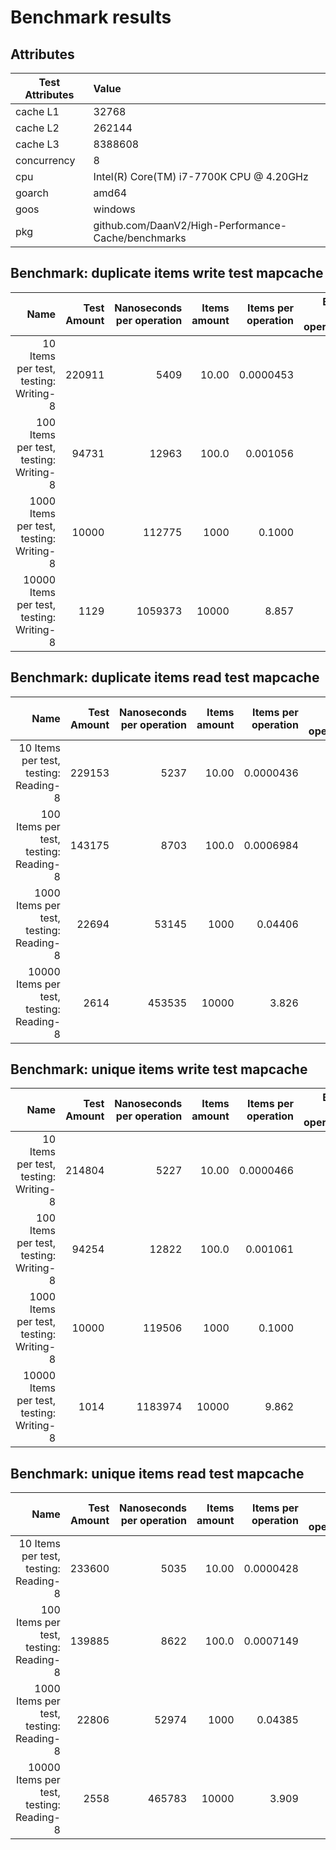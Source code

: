# Benchmark results

## Attributes

|Test Attributes|Value|
|---------------|:-----|
|cache L1|32768|
|cache L2|262144|
|cache L3|8388608|
|concurrency|8|
|cpu|Intel(R) Core(TM) i7-7700K CPU @ 4.20GHz|
|goarch|amd64|
|goos|windows|
|pkg|github.com/DaanV2/High-Performance-Cache/benchmarks|

## Benchmark: duplicate items write test mapcache 

|Name|Test Amount|Nanoseconds per operation|Items amount|Items per operation|Bytes per operation|Allocations per operation|
|----:|---:|---:|---:|---:|---:|---:|
|10 Items per test, testing: Writing-8|220911|5409|10.00|0.0000453|680|12|
|100 Items per test, testing: Writing-8|94731|12963|100.0|0.001056|616|11|
|1000 Items per test, testing: Writing-8|10000|112775|1000|0.1000|552|10|
|10000 Items per test, testing: Writing-8|1129|1059373|10000|8.857|552|10|

## Benchmark: duplicate items read test mapcache 

|Name|Test Amount|Nanoseconds per operation|Items amount|Items per operation|Bytes per operation|Allocations per operation|
|----:|---:|---:|---:|---:|---:|---:|
|10 Items per test, testing: Reading-8|229153|5237|10.00|0.0000436|688|12|
|100 Items per test, testing: Reading-8|143175|8703|100.0|0.0006984|624|11|
|1000 Items per test, testing: Reading-8|22694|53145|1000|0.04406|560|10|
|10000 Items per test, testing: Reading-8|2614|453535|10000|3.826|560|10|

## Benchmark: unique items write test mapcache 

|Name|Test Amount|Nanoseconds per operation|Items amount|Items per operation|Bytes per operation|Allocations per operation|
|----:|---:|---:|---:|---:|---:|---:|
|10 Items per test, testing: Writing-8|214804|5227|10.00|0.0000466|680|12|
|100 Items per test, testing: Writing-8|94254|12822|100.0|0.001061|616|11|
|1000 Items per test, testing: Writing-8|10000|119506|1000|0.1000|552|10|
|10000 Items per test, testing: Writing-8|1014|1183974|10000|9.862|552|10|

## Benchmark: unique items read test mapcache 

|Name|Test Amount|Nanoseconds per operation|Items amount|Items per operation|Bytes per operation|Allocations per operation|
|----:|---:|---:|---:|---:|---:|---:|
|10 Items per test, testing: Reading-8|233600|5035|10.00|0.0000428|688|12|
|100 Items per test, testing: Reading-8|139885|8622|100.0|0.0007149|624|11|
|1000 Items per test, testing: Reading-8|22806|52974|1000|0.04385|560|10|
|10000 Items per test, testing: Reading-8|2558|465783|10000|3.909|560|10|

